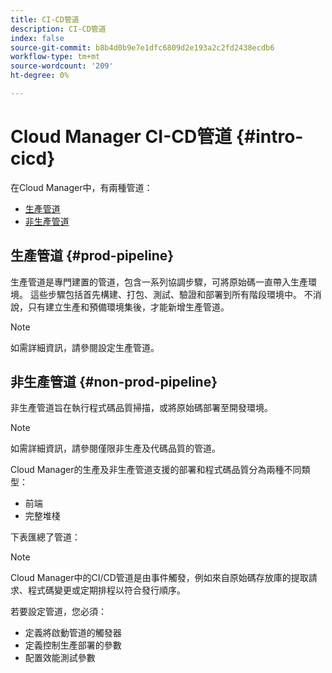 ```yaml
---
title: CI-CD管道
description: CI-CD管道
index: false
source-git-commit: b8b4d0b9e7e1dfc6809d2e193a2c2fd2438ecdb6
workflow-type: tm+mt
source-wordcount: '209'
ht-degree: 0%

---
```



# Cloud Manager CI-CD管道 {#intro-cicd}

在Cloud Manager中，有兩種管道：

* [生產管道](#prod-pipeline)
* [非生產管道](#non-prod-pipeline)

## 生產管道 {#prod-pipeline}

生產管道是專門建置的管道，包含一系列協調步驟，可將原始碼一直帶入生產環境。 這些步驟包括首先構建、打包、測試、驗證和部署到所有階段環境中。 不消說，只有建立生產和預備環境集後，才能新增生產管道。

>[!NOTE]
>如需詳細資訊，請參閱設定生產管道。


## 非生產管道 {#non-prod-pipeline}

非生產管道旨在執行程式碼品質掃描，或將原始碼部署至開發環境。

>[!NOTE]
>如需詳細資訊，請參閱僅限非生產及代碼品質的管道。

Cloud Manager的生產及非生產管道支援的部署和程式碼品質分為兩種不同類型：

* 前端
* 完整堆棧

下表匯總了管道：


>[!NOTE]
>Cloud Manager中的CI/CD管道是由事件觸發，例如來自原始碼存放庫的提取請求、程式碼變更或定期排程以符合發行順序。
>
>若要設定管道，您必須：
>* 定義將啟動管道的觸發器
>* 定義控制生產部署的參數
>* 配置效能測試參數